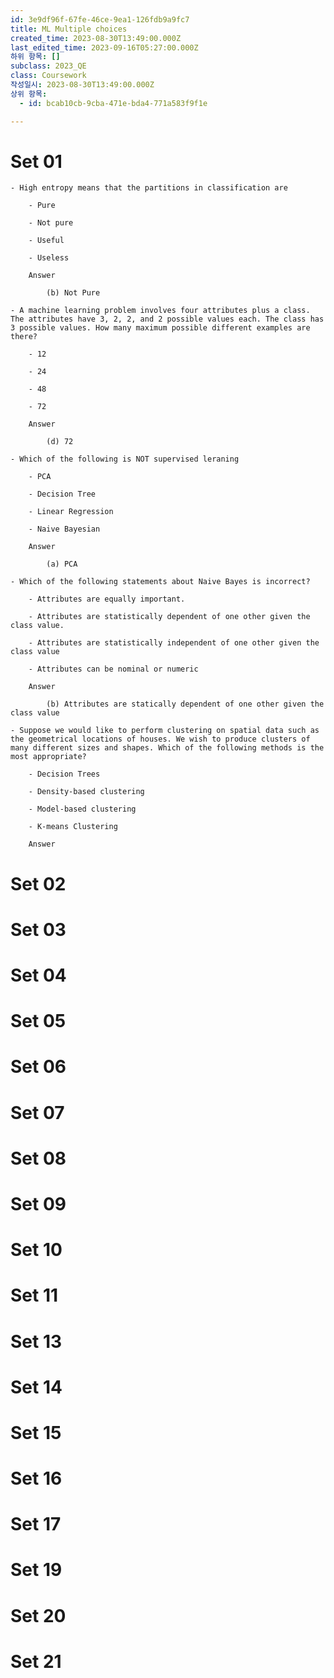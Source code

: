 ```yaml
---
id: 3e9df96f-67fe-46ce-9ea1-126fdb9a9fc7
title: ML Multiple choices
created_time: 2023-08-30T13:49:00.000Z
last_edited_time: 2023-09-16T05:27:00.000Z
하위 항목: []
subclass: 2023_QE
class: Coursework
작성일시: 2023-08-30T13:49:00.000Z
상위 항목:
  - id: bcab10cb-9cba-471e-bda4-771a583f9f1e

---
```


# Set 01

    - High entropy means that the partitions in classification are

    	- Pure

    	- Not pure

    	- Useful

    	- Useless

    	Answer

    		(b) Not Pure

    - A machine learning problem involves four attributes plus a class. The attributes have 3, 2, 2, and 2 possible values each. The class has 3 possible values. How many maximum possible different examples are there?

    	- 12

    	- 24

    	- 48

    	- 72

    	Answer

    		(d) 72

    - Which of the following is NOT supervised leraning

    	- PCA

    	- Decision Tree

    	- Linear Regression

    	- Naive Bayesian

    	Answer

    		(a) PCA

    - Which of the following statements about Naive Bayes is incorrect?

    	- Attributes are equally important.

    	- Attributes are statistically dependent of one other given the class value.

    	- Attributes are statistically independent of one other given the class value

    	- Attributes can be nominal or numeric

    	Answer

    		(b) Attributes are statically dependent of one other given the class value

    - Suppose we would like to perform clustering on spatial data such as the geometrical locations of houses. We wish to produce clusters of many different sizes and shapes. Which of the following methods is the most appropriate?

    	- Decision Trees

    	- Density-based clustering

    	- Model-based clustering

    	- K-means Clustering

    	Answer

# Set 02

# Set 03

# Set 04

# Set 05

# Set 06

# Set 07

# Set 08

# Set 09

# Set 10

# Set 11

# Set 13

# Set 14

# Set 15

# Set 16

# Set 17

# Set 19

# Set 20

# Set 21
